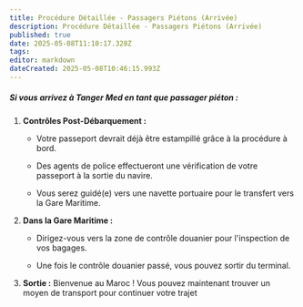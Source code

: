 ```yaml
---
title: Procédure Détaillée - Passagers Piétons (Arrivée)
description: Procédure Détaillée - Passagers Piétons (Arrivée)
published: true
date: 2025-05-08T11:10:17.328Z
tags: 
editor: markdown
dateCreated: 2025-05-08T10:46:15.993Z
---
```


##### Si vous arrivez à Tanger Med en tant que passager piéton :

  1.  **Contrôles Post-Débarquement :**

     	*  Votre passeport devrait déjà être estampillé grâce à la procédure à bord.

     	*  Des agents de police effectueront une vérification de votre passeport à la sortie du navire.

     	*  Vous serez guidé\(e\) vers une navette portuaire pour le transfert vers la Gare Maritime.

  2.  **Dans la Gare Maritime :**

     	*  Dirigez-vous vers la zone de contrôle douanier pour l'inspection de vos bagages.

     	*  Une fois le contrôle douanier passé, vous pouvez sortir du terminal.

  3.  **Sortie :** Bienvenue au Maroc \! Vous pouvez maintenant trouver un moyen de transport pour continuer votre trajet

